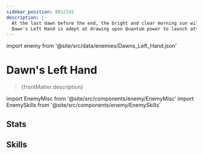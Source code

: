 ```yaml
---
sidebar_position: 8012142
description: |-
  At the last dawn before the end, the bright and clear morning sun will tremble and cower away.
  Dawn's Left Hand is adept at drawing upon Quantum power to launch attacks at single targets.
---
```


import enemy from '@site/src/data/enemies/Dawns_Left_Hand.json'

# Dawn's Left Hand
<blockquote>{frontMatter.description}</blockquote>

import EnemyMisc from '@site/src/components/enemy/EnemyMisc'
import EnemySkills from '@site/src/components/enemy/EnemySkills'

## Stats

<EnemyMisc enemy={enemy} variant={0} />

## Skills

<EnemySkills enemy={enemy} variant={0} />
